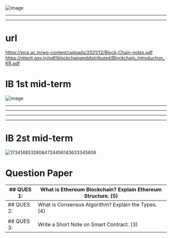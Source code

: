 ![image](https://github.com/user-attachments/assets/6b8072f2-ae54-4236-8996-4bcf7cf2585a)





---
---
# url 
https://sjce.ac.in/wp-content/uploads/2021/12/Block-Chain-notes.pdf
https://ntiprit.gov.in/pdf/blockchainanddistributed/Blockchain_Introduction_KR.pdf


# IB 1st mid-term 

![image](https://github.com/user-attachments/assets/6ea62146-2bd1-4109-a472-69e6c2f8f0bb)

_______________
_______________
_______________
_______________
# IB 2st mid-term 
![17341485328084724456143633345606](https://github.com/user-attachments/assets/2e0b4172-d0b7-44df-9dc2-7a7ddaa837b6)

# Question Paper

 
| ## QUES 1:| What is Ethereum Blockchain? Explain Ethereum Structure. (5)    |
|-----------|-----------------------------------------------------------------|
| ## QUES 2:| What is Consensus Algorithm? Explain the Types. (4)             |
|           |                                                                 |
| ## QUES 3:| Write a Short Note on Smart Contract. (3)                       |
 

